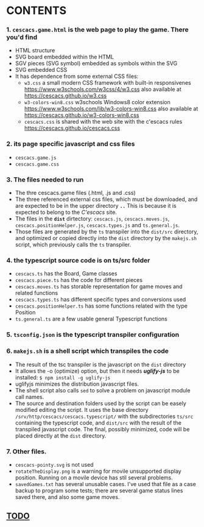 # CONTENTS

### 1. `cescacs.game.html` is the web page to play the game. There you'd find
+ HTML structure
+ SVG board embedded within the HTML
+ SGV pieces (SVG symbol) embedded as symbols within the SVG
+ SVG embedded CSS
+ It has dependence from some external CSS files:
  * `w3.css` a small modern CSS framework with built-in responsivenes
    https://www.w3schools.com/w3css/4/w3.css
    also available at https://cescacs.github.io/w3.css
  * `w3-colors-win8.css` w3schools Windows8 color extension
    https://www.w3schools.com/lib/w3-colors-win8.css
    also available at https://cescacs.github.io/w3-colors-win8.css
  * `cescacs.css` is shared with the web site with the c'escacs rules
    https://cescacs.github.io/cescacs.css

### 2. its page specific javascript and css files
* `cescacs.game.js`
* `cescacs.game.css`

### 3. The files needed to run
* The thre cescacs.game files (.html, .js and .css)
* The three referenced external css files, which must be downloaded, and are expected to be in the upper directory **`..`** This is because it is expected to belong to the *C'escacs* site.
* The files in the **`dist`** dirtectory: `cescacs.js`, `cescacs.moves.js`, `cescacs.positionHelper.js`, `cescacs.types.js` and `ts.general.js`.
* Those files are generated by the `ts` transpiler into the `dist/src` directory, and optimized or copied directly into the `dist` directory by the `makejs.sh` script, which previously calls the `ts` transpiler.

### 4. the typescript source code is on ts/src folder
* `cescacs.ts` has the Board, Game classes
* `cescacs.piece.ts` has the code for different pieces
* `cescacs.moves.ts` has storable representation for game moves and related functions
* `cescacs.types.ts` has different specific types and conversions used
* `cescacs.positionHelper.ts` has some functions related with the type Position
* `ts.general.ts` are a few usable general Typescript functions

### 5. `tsconfig.json` is the typescript transpiler configuration

### 6. `makejs.sh` is a shell script which transpiles the code
* The result of the tsc transpiler is the javascript on the `dist` directory
* It allows the -o (optimize) option, but then it needs ***uglify-js*** to be installed:
  `$ npm install -g uglify-js`
* uglifyjs minimizes the distribution javascript files.
* The shell script also calls `sed` to solve a problem on javascript module call names.
* The source and destination folders used by the script can be easely modified editing the script. It uses the base directory `/srv/http/cescacs/cescacs.typescript/` with the subdirectories `ts/src` containing the typescript code, and `dist/src` with the result of the transpiled javascript code. The final, possibly minimized, code will be placed directly at the `dist` directory.

### 7. Other files.
- `cescacs-pointy.svg` is not used
- `rotateTheDisplay.png` is a warning for movile unsupported display position. Running on a movile device has stil several problems.
- `savedGames.txt` has several unusable cases. I've used that file as a case backup to program some tests; there are several game status lines saved there, and also some game moves.

## [TODO](./TODO.md)
